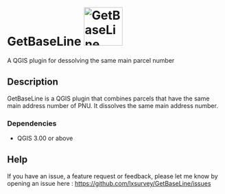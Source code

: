 # GetBaseLine <img src="https://github.com/lxsurvey/GetBaseLine/blob/main/icon.png?raw=true" alt="GetBaseLine" width="90"/>
A QGIS plugin for dessolving the same main parcel number



## Description

GetBaseLine is a QGIS plugin that combines parcels that have the same main address number of PNU. It dissolves the same main address number.



### Dependencies

* QGIS 3.00 or above

 

## Help

If you have an issue, a feature request or feedback, please let me know by opening an issue here : https://github.com/lxsurvey/GetBaseLine/issues

